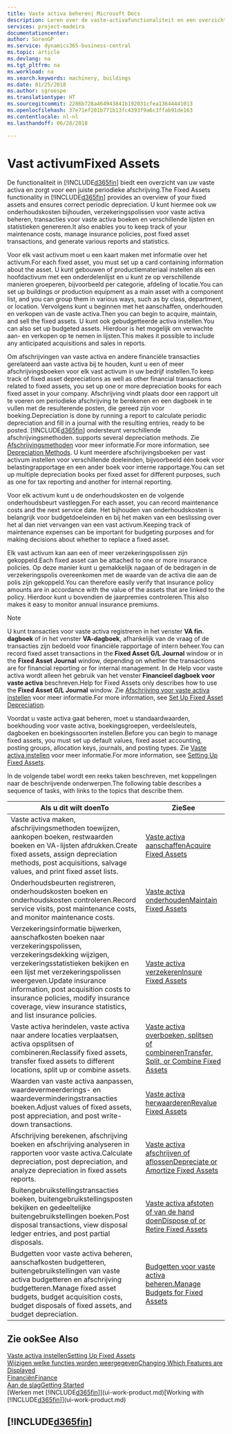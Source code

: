 ```yaml
---
title: Vaste activa beheren| Microsoft Docs
description: Leren over de vaste-activafunctionaliteit en een overzicht krijgen van hoe u met vaste activa werkt.
services: project-madeira
documentationcenter: 
author: SorenGP
ms.service: dynamics365-business-central
ms.topic: article
ms.devlang: na
ms.tgt_pltfrm: na
ms.workload: na
ms.search.keywords: machinery, buildings
ms.date: 01/25/2018
ms.author: sgroespe
ms.translationtype: HT
ms.sourcegitcommit: 2286b728a464943841b192031cfea13644441013
ms.openlocfilehash: 37e71ef201b771b13fc4393f9a6c3ffab91de163
ms.contentlocale: nl-nl
ms.lasthandoff: 06/28/2018

---
```

# <a name="fixed-assets"></a><span data-ttu-id="24347-103">Vast activum</span><span class="sxs-lookup"><span data-stu-id="24347-103">Fixed Assets</span></span>
<span data-ttu-id="24347-104">De functionaliteit in [!INCLUDE[d365fin](includes/d365fin_md.md)] biedt een overzicht van uw vaste activa en zorgt voor een juiste periodieke afschrijving.</span><span class="sxs-lookup"><span data-stu-id="24347-104">The Fixed Assets functionality in [!INCLUDE[d365fin](includes/d365fin_md.md)] provides an overview of your fixed assets and ensures correct periodic depreciation.</span></span> <span data-ttu-id="24347-105">U kunt hiermee ook uw onderhoudskosten bijhouden, verzekeringspolissen voor vaste activa beheren, transacties voor vaste activa boeken en verschillende lijsten en statistieken genereren.</span><span class="sxs-lookup"><span data-stu-id="24347-105">It also enables you to keep track of your maintenance costs, manage insurance policies, post fixed asset transactions, and generate various reports and statistics.</span></span>

<span data-ttu-id="24347-106">Voor elk vast activum moet u een kaart maken met informatie over het activum.</span><span class="sxs-lookup"><span data-stu-id="24347-106">For each fixed asset, you must set up a card containing information about the asset.</span></span> <span data-ttu-id="24347-107">U kunt gebouwen of productiemateriaal instellen als een hoofdactivum met een onderdelenlijst en u kunt ze op verschillende manieren groeperen, bijvoorbeeld per categorie, afdeling of locatie.</span><span class="sxs-lookup"><span data-stu-id="24347-107">You can set up buildings or production equipment as a main asset with a component list, and you can group them in various ways, such as by class, department, or location.</span></span> <span data-ttu-id="24347-108">Vervolgens kunt u beginnen met het aanschaffen, onderhouden en verkopen van de vaste activa.</span><span class="sxs-lookup"><span data-stu-id="24347-108">Then you can begin to acquire, maintain, and sell the fixed assets.</span></span> <span data-ttu-id="24347-109">U kunt ook gebudgetteerde activa instellen.</span><span class="sxs-lookup"><span data-stu-id="24347-109">You can also set up budgeted assets.</span></span> <span data-ttu-id="24347-110">Hierdoor is het mogelijk om verwachte aan- en verkopen op te nemen in lijsten.</span><span class="sxs-lookup"><span data-stu-id="24347-110">This makes it possible to include any anticipated acquisitions and sales in reports.</span></span>

<span data-ttu-id="24347-111">Om afschrijvingen van vaste activa en andere financiële transacties gerelateerd aan vaste activa bij te houden, kunt u een of meer afschrijvingsboeken voor elk vast activum in uw bedrijf instellen.</span><span class="sxs-lookup"><span data-stu-id="24347-111">To keep track of fixed asset depreciations as well as other financial transactions related to fixed assets, you set up one or more depreciation books for each fixed asset in your company.</span></span> <span data-ttu-id="24347-112">Afschrijving vindt plaats door een rapport uit te voeren om periodieke afschrijving te berekenen en een dagboek in te vullen met de resulterende posten, die gereed zijn voor boeking.</span><span class="sxs-lookup"><span data-stu-id="24347-112">Depreciation is done by running a report to calculate periodic depreciation and fill in a journal with the resulting entries, ready to be posted.</span></span> [!INCLUDE[d365fin](includes/d365fin_md.md)]<span data-ttu-id="24347-113"> ondersteunt verschillende afschrijvingsmethoden.</span><span class="sxs-lookup"><span data-stu-id="24347-113"> supports several depreciation methods.</span></span> <span data-ttu-id="24347-114">Zie [Afschrijvingsmethoden](fa-depreciation-methods.md) voor meer informatie.</span><span class="sxs-lookup"><span data-stu-id="24347-114">For more information, see [Depreciation Methods](fa-depreciation-methods.md).</span></span> <span data-ttu-id="24347-115">U kunt meerdere afschrijvingsboeken per vast activum instellen voor verschillende doeleinden, bijvoorbeeld één boek voor belastingrapportage en een ander boek voor interne rapportage.</span><span class="sxs-lookup"><span data-stu-id="24347-115">You can set up multiple depreciation books per fixed asset for different purposes, such as one for tax reporting and another for internal reporting.</span></span>

<span data-ttu-id="24347-116">Voor elk activum kunt u de onderhoudskosten en de volgende onderhoudsbeurt vastleggen.</span><span class="sxs-lookup"><span data-stu-id="24347-116">For each asset, you can record maintenance costs and the next service date.</span></span> <span data-ttu-id="24347-117">Het bijhouden van onderhoudskosten is belangrijk voor budgetdoeleinden en bij het maken van een beslissing over het al dan niet vervangen van een vast activum.</span><span class="sxs-lookup"><span data-stu-id="24347-117">Keeping track of maintenance expenses can be important for budgeting purposes and for making decisions about whether to replace a fixed asset.</span></span>

<span data-ttu-id="24347-118">Elk vast activum kan aan een of meer verzekeringspolissen zijn gekoppeld.</span><span class="sxs-lookup"><span data-stu-id="24347-118">Each fixed asset can be attached to one or more insurance policies.</span></span> <span data-ttu-id="24347-119">Op deze manier kunt u gemakkelijk nagaan of de bedragen in de verzekeringspolis overeenkomen met de waarde van de activa die aan de polis zijn gekoppeld.</span><span class="sxs-lookup"><span data-stu-id="24347-119">You can therefore easily verify that insurance policy amounts are in accordance with the value of the assets that are linked to the policy.</span></span> <span data-ttu-id="24347-120">Hierdoor kunt u bovendien de jaarpremies controleren.</span><span class="sxs-lookup"><span data-stu-id="24347-120">This also makes it easy to monitor annual insurance premiums.</span></span>

> [!NOTE]  
>   <span data-ttu-id="24347-121">U kunt transacties voor vaste activa registreren in het venster **VA fin. dagboek** of in het venster **VA-dagboek**, afhankelijk van de vraag of de transacties zijn bedoeld voor financiële rapportage of intern beheer.</span><span class="sxs-lookup"><span data-stu-id="24347-121">You can record fixed asset transactions in the **Fixed Asset G/L Journal** window or in the **Fixed Asset Journal** window, depending on whether the transactions are for financial reporting or for internal management.</span></span> <span data-ttu-id="24347-122">In de Help voor vaste activa wordt alleen het gebruik van het venster **Financieel dagboek voor vaste activa** beschreven.</span><span class="sxs-lookup"><span data-stu-id="24347-122">Help for Fixed Assets only describes how to use the **Fixed Asset G/L Journal** window.</span></span> <span data-ttu-id="24347-123">Zie [Afschrijving voor vaste activa instellen](fa-how-setup-depreciation.md) voor meer informatie.</span><span class="sxs-lookup"><span data-stu-id="24347-123">For more information, see [Set Up Fixed Asset Depreciation](fa-how-setup-depreciation.md).</span></span>

<span data-ttu-id="24347-124">Voordat u vaste activa gaat beheren, moet u standaardwaarden, boekhouding voor vaste activa, boekingsgroepen, verdeelsleutels, dagboeken en boekingssoorten instellen.</span><span class="sxs-lookup"><span data-stu-id="24347-124">Before you can begin to manage fixed assets, you must set up default values, fixed asset accounting, posting groups, allocation keys, journals, and posting types.</span></span> <span data-ttu-id="24347-125">Zie [Vaste activa instellen](fa-setup.md) voor meer informatie.</span><span class="sxs-lookup"><span data-stu-id="24347-125">For more information, see [Setting Up Fixed Assets](fa-setup.md).</span></span>

<span data-ttu-id="24347-126">In de volgende tabel wordt een reeks taken beschreven, met koppelingen naar de beschrijvende onderwerpen.</span><span class="sxs-lookup"><span data-stu-id="24347-126">The following table describes a sequence of tasks, with links to the topics that describe them.</span></span>

| <span data-ttu-id="24347-127">Als u dit wilt doen</span><span class="sxs-lookup"><span data-stu-id="24347-127">To</span></span> | <span data-ttu-id="24347-128">Zie</span><span class="sxs-lookup"><span data-stu-id="24347-128">See</span></span> |
| --- | --- |
| <span data-ttu-id="24347-129">Vaste activa maken, afschrijvingsmethoden toewijzen, aankopen boeken, restwaarden boeken en VA-lijsten afdrukken.</span><span class="sxs-lookup"><span data-stu-id="24347-129">Create fixed assets, assign depreciation methods, post acquisitions, salvage values, and print fixed asset lists.</span></span> |[<span data-ttu-id="24347-130">Vaste activa aanschaffen</span><span class="sxs-lookup"><span data-stu-id="24347-130">Acquire Fixed Assets</span></span>](fa-how-acquire.md) |
| <span data-ttu-id="24347-131">Onderhoudsbeurten registreren, onderhoudskosten boeken en onderhoudskosten controleren.</span><span class="sxs-lookup"><span data-stu-id="24347-131">Record service visits, post maintenance costs, and monitor maintenance costs.</span></span> |[<span data-ttu-id="24347-132">Vaste activa onderhouden</span><span class="sxs-lookup"><span data-stu-id="24347-132">Maintain Fixed Assets</span></span>](fa-how-maintain.md) |
| <span data-ttu-id="24347-133">Verzekeringsinformatie bijwerken, aanschafkosten boeken naar verzekeringspolissen, verzekeringsdekking wijzigen, verzekeringsstatistieken bekijken en een lijst met verzekeringspolissen weergeven.</span><span class="sxs-lookup"><span data-stu-id="24347-133">Update insurance information, post acquisition costs to insurance policies, modify insurance coverage, view insurance statistics, and list insurance policies.</span></span> |[<span data-ttu-id="24347-134">Vaste activa verzekeren</span><span class="sxs-lookup"><span data-stu-id="24347-134">Insure Fixed Assets</span></span>](fa-how-insure.md) |
| <span data-ttu-id="24347-135">Vaste activa herindelen, vaste activa naar andere locaties verplaatsen, activa opsplitsen of combineren.</span><span class="sxs-lookup"><span data-stu-id="24347-135">Reclassify fixed assets, transfer fixed assets to different locations, split up or combine assets.</span></span> |[<span data-ttu-id="24347-136">Vaste activa overboeken, splitsen of combineren</span><span class="sxs-lookup"><span data-stu-id="24347-136">Transfer, Split, or Combine Fixed Assets</span></span>](fa-how-trans-split-combine.md) |
| <span data-ttu-id="24347-137">Waarden van vaste activa aanpassen, waardevermeerderings- en waardeverminderingstransacties boeken.</span><span class="sxs-lookup"><span data-stu-id="24347-137">Adjust values of fixed assets, post appreciation, and post write-down transactions.</span></span> |[<span data-ttu-id="24347-138">Vaste activa herwaarderen</span><span class="sxs-lookup"><span data-stu-id="24347-138">Revalue Fixed Assets</span></span>](fa-how-revalue.md) |
| <span data-ttu-id="24347-139">Afschrijving berekenen, afschrijving boeken en afschrijving analyseren in rapporten voor vaste activa.</span><span class="sxs-lookup"><span data-stu-id="24347-139">Calculate depreciation, post depreciation, and  analyze depreciation in fixed assets reports.</span></span> |[<span data-ttu-id="24347-140">Vaste activa afschrijven of aflossen</span><span class="sxs-lookup"><span data-stu-id="24347-140">Depreciate or Amortize Fixed Assets</span></span>](fa-how-depreciate-amortize.md) |
| <span data-ttu-id="24347-141">Buitengebruikstellingstransacties boeken, buitengebruikstellingsposten bekijken en gedeeltelijke buitengebruikstellingen boeken.</span><span class="sxs-lookup"><span data-stu-id="24347-141">Post disposal transactions, view disposal ledger entries, and post partial disposals.</span></span> |[<span data-ttu-id="24347-142">Vaste activa afstoten of van de hand doen</span><span class="sxs-lookup"><span data-stu-id="24347-142">Dispose of or Retire Fixed Assets</span></span>](fa-how-dispose-retire.md) |
| <span data-ttu-id="24347-143">Budgetten voor vaste activa beheren, aanschafkosten budgetteren, buitengebruikstellingen van vaste activa budgetteren en afschrijving budgetteren.</span><span class="sxs-lookup"><span data-stu-id="24347-143">Manage fixed asset budgets, budget acquisition costs, budget disposals of fixed assets, and budget depreciation.</span></span> |[<span data-ttu-id="24347-144">Budgetten voor vaste activa beheren.</span><span class="sxs-lookup"><span data-stu-id="24347-144">Manage Budgets for Fixed Assets</span></span>](fa-how-manage-budgets.md) |

## <a name="see-also"></a><span data-ttu-id="24347-145">Zie ook</span><span class="sxs-lookup"><span data-stu-id="24347-145">See Also</span></span>
[<span data-ttu-id="24347-146">Vaste activa instellen</span><span class="sxs-lookup"><span data-stu-id="24347-146">Setting Up Fixed Assets</span></span>](fa-setup.md)  
[<span data-ttu-id="24347-147">Wijzigen welke functies worden weergegeven</span><span class="sxs-lookup"><span data-stu-id="24347-147">Changing Which Features are Displayed</span></span>](ui-experiences.md)  
[<span data-ttu-id="24347-148">Financiën</span><span class="sxs-lookup"><span data-stu-id="24347-148">Finance</span></span>](finance.md)  
[<span data-ttu-id="24347-149">Aan de slag</span><span class="sxs-lookup"><span data-stu-id="24347-149">Getting Started</span></span>](product-get-started.md)  
<span data-ttu-id="24347-150">[Werken met [!INCLUDE[d365fin](includes/d365fin_md.md)]](ui-work-product.md)</span><span class="sxs-lookup"><span data-stu-id="24347-150">[Working with [!INCLUDE[d365fin](includes/d365fin_md.md)]](ui-work-product.md)</span></span>

## [!INCLUDE[d365fin](includes/free_trial_md.md)]  
 

